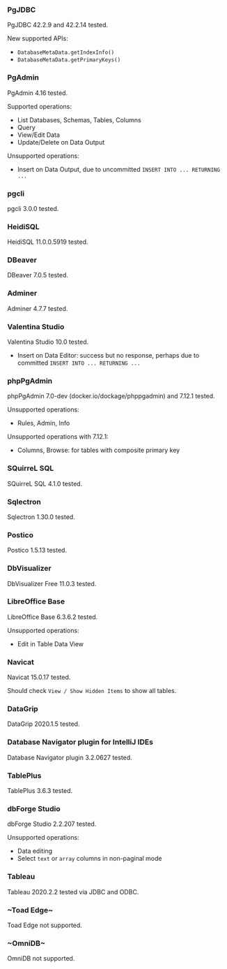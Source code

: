 ### PgJDBC

PgJDBC 42.2.9 and 42.2.14 tested.

New supported APIs:

- `DatabaseMetaData.getIndexInfo()`
- `DatabaseMetaData.getPrimaryKeys()`

### PgAdmin

PgAdmin 4.16 tested.

Supported operations:

- List Databases, Schemas, Tables, Columns
- Query
- View/Edit Data
- Update/Delete on Data Output

Unsupported operations:

- Insert on Data Output, due to uncommitted `INSERT INTO ... RETURNING ...`

### pgcli

pgcli 3.0.0 tested.

### HeidiSQL

HeidiSQL 11.0.0.5919 tested.

### DBeaver

DBeaver 7.0.5 tested.

### Adminer

Adminer 4.7.7 tested.

### Valentina Studio

Valentina Studio 10.0 tested.

- Insert on Data Editor: success but no response, perhaps due to committed `INSERT INTO ... RETURNING ...`

### phpPgAdmin

phpPgAdmin 7.0-dev (docker.io/dockage/phppgadmin) and 7.12.1 tested.

Unsupported operations:

- Rules, Admin, Info

Unsupported operations with 7.12.1:

- Columns, Browse: for tables with composite primary key

### SQuirreL SQL

SQuirreL SQL 4.1.0 tested.

### Sqlectron

Sqlectron 1.30.0 tested.

### Postico

Postico 1.5.13 tested.

### DbVisualizer

DbVisualizer Free 11.0.3 tested.

### LibreOffice Base

LibreOffice Base 6.3.6.2 tested.

Unsupported operations:

- Edit in Table Data View

### Navicat

Navicat 15.0.17 tested.

Should check `View / Show Hidden Items` to show all tables.

### DataGrip

DataGrip 2020.1.5 tested.

### Database Navigator plugin for IntelliJ IDEs

Database Navigator plugin 3.2.0627 tested.

### TablePlus

TablePlus 3.6.3 tested.

### dbForge Studio

dbForge Studio 2.2.207 tested.

Unsupported operations:

- Data editing
- Select `text` or `array` columns in non-paginal mode

### Tableau

Tableau 2020.2.2 tested via JDBC and ODBC.

### ~Toad Edge~

Toad Edge not supported.

### ~OmniDB~

OmniDB not supported.